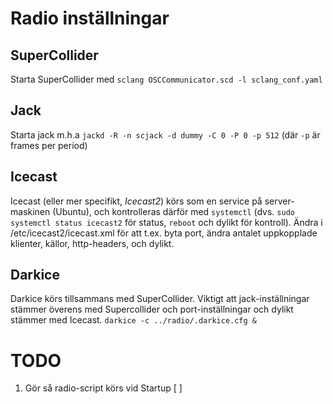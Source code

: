 # Radio inställningar

## SuperCollider

Starta SuperCollider med `sclang OSCCommunicator.scd -l sclang_conf.yaml`  
## Jack

Starta jack m.h.a `jackd -R -n scjack -d dummy -C 0 -P 0 -p 512`
(där `-p` är frames per period)

## Icecast

Icecast (eller mer specifikt, *Icecast2*) körs som en service på server-maskinen (Ubuntu), och kontrolleras därför med `systemctl` (dvs. `sudo systemctl status icecast2` för status, `reboot` och dylikt för kontroll). Ändra i /etc/icecast2/icecast.xml för att t.ex. byta port, ändra antalet uppkopplade klienter, källor, http-headers, och dylikt.

## Darkice

Darkice körs tillsammans med SuperCollider. Viktigt att jack-inställningar stämmer överens med Supercollider och port-inställningar och dylikt stämmer med Icecast.
`darkice -c ../radio/.darkice.cfg &`

# TODO
1. Gör så radio-script körs vid Startup [ ]
